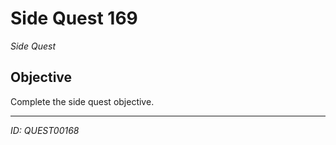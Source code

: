 # Side Quest 169

*Side Quest*

## Objective
Complete the side quest objective.

---
*ID: QUEST00168*